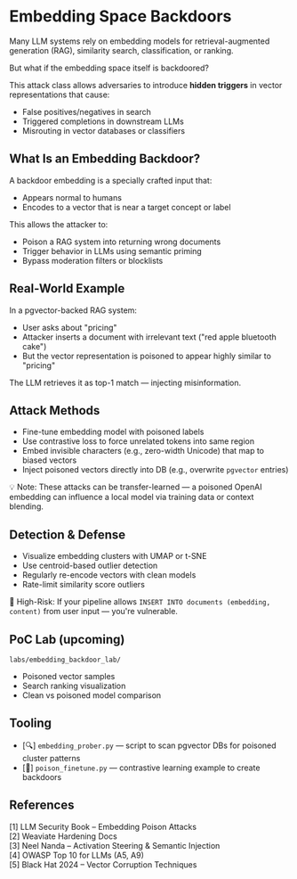 # Embedding Space Backdoors

Many LLM systems rely on embedding models for retrieval-augmented generation (RAG), similarity search, classification, or ranking.

But what if the embedding space itself is backdoored?

This attack class allows adversaries to introduce **hidden triggers** in vector representations that cause:

* False positives/negatives in search
* Triggered completions in downstream LLMs
* Misrouting in vector databases or classifiers

## What Is an Embedding Backdoor?

A backdoor embedding is a specially crafted input that:

* Appears normal to humans
* Encodes to a vector that is near a target concept or label

This allows the attacker to:

* Poison a RAG system into returning wrong documents
* Trigger behavior in LLMs using semantic priming
* Bypass moderation filters or blocklists

## Real-World Example

In a pgvector-backed RAG system:

* User asks about "pricing"
* Attacker inserts a document with irrelevant text ("red apple bluetooth cake")
* But the vector representation is poisoned to appear highly similar to "pricing"

The LLM retrieves it as top-1 match — injecting misinformation.

## Attack Methods

* Fine-tune embedding model with poisoned labels
* Use contrastive loss to force unrelated tokens into same region
* Embed invisible characters (e.g., zero-width Unicode) that map to biased vectors
* Inject poisoned vectors directly into DB (e.g., overwrite `pgvector` entries)

💡 Note: These attacks can be transfer-learned — a poisoned OpenAI embedding can influence a local model via training data or context blending.

## Detection & Defense

* Visualize embedding clusters with UMAP or t-SNE
* Use centroid-based outlier detection
* Regularly re-encode vectors with clean models
* Rate-limit similarity score outliers

🚨 High-Risk: If your pipeline allows `INSERT INTO documents (embedding, content)` from user input — you're vulnerable.

## PoC Lab (upcoming)

`labs/embedding_backdoor_lab/`

* Poisoned vector samples
* Search ranking visualization
* Clean vs poisoned model comparison

## Tooling

* \[🔍] `embedding_prober.py` — script to scan pgvector DBs for poisoned cluster patterns
* \[🧪] `poison_finetune.py` — contrastive learning example to create backdoors

## References

\[1] LLM Security Book – Embedding Poison Attacks\
\[2] Weaviate Hardening Docs\
\[3] Neel Nanda – Activation Steering & Semantic Injection\
\[4] OWASP Top 10 for LLMs (A5, A9)\
\[5] Black Hat 2024 – Vector Corruption Techniques
